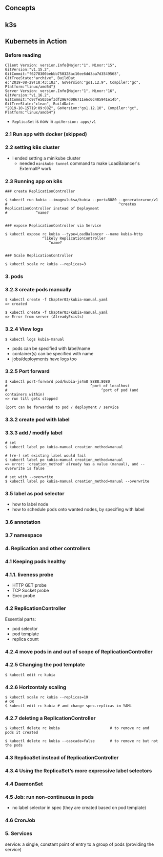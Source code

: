 
## Concepts

## k3s

## Kubernets in Action

### Before reading

```
Client Version: version.Info{Major:"1", Minor:"15", GitVersion:"v1.15.2", GitCommit:"f6278300bebbb750328ac16ee6dd3aa7d3549568", GitTreeState:"archive", BuildDat
e:"2019-08-29T18:43:18Z", GoVersion:"go1.12.9", Compiler:"gc", Platform:"linux/amd64"}
Server Version: version.Info{Major:"1", Minor:"16", GitVersion:"v1.16.2", GitCommit:"c97fe5036ef3df2967d086711e6c0c405941e14b", GitTreeState:"clean", BuildDate:
"2019-10-15T19:09:08Z", GoVersion:"go1.12.10", Compiler:"gc", Platform:"linux/amd64"}
```

- `ReplicaSet` is now in `apiVersion: apps/v1`

### 2.1 Run app with docker (skipped)

### 2.2 setting k8s cluster

- I ended setting a minikube cluster
    - needed `minikube tunnel` command to make LoadBalancer's ExternalIP work

### 2.3 Running app on k8s

```
### create ReplicationController

$ kubectl run kubia --image=luksa/kubia --port=8080 --generator=run/v1
#                                                   ^creates ReplicationController instead of Deployment
#             ^name?


### expose ReplicationController via Service

$ kubectl expose rc kubia --type=LoadBalancer --name kubia-http
                 ^likely ReplicationController
                    ^name?


### Scale ReplicationController

$ kubectl scale rc kubia --replicas=3

```

### 3. pods

### 3.2.3 create pods manually

```
$ kubectl create -f Chapter03/kubia-manual.yaml
=> created

$ kubectl create -f Chapter03/kubia-manual.yaml
=> Error from server (AlreadyExists)
```

### 3.2.4 View logs

```
$ kubectl logs kubia-manual

```

- pods can be specified with label/name
- container(s) can be specified with name
- jobs/deployments have logs too

### 3.2.5 Port forward 

```
$ kubectl port-forward pod/kubia-js4m8 8888:8080
#                                      ^port of localhost
#                                           ^port of pod (and containers within)
=> run till gets stopped

(port can be forwarded to pod / deployment / service
```

### 3.3.2 create pod with label

### 3.3.3 add / modify label

```
# set
$ kubectl label po kubia-manual creation_method=manual

# (re-) set existing label would fail
$ kubectl label po kubia-manual creation_method=manual
=> error: 'creation_method' already has a value (manual), and --overwrite is false

# set with --overwrite
$ kubectl label po kubia-manual creation_method=manual --overwrite
```

### 3.5 label as pod selector

- how to label node
- how to schedule pods onto wanted nodes, by specifing with label

### 3.6 annotation

### 3.7 namespace

### 4. Replication and other controllers

### 4.1 Keeping pods healthy

### 4.1.1. liveness probe

- HTTP GET probe
- TCP Socket probe
- Exec probe

### 4.2 ReplicationController


Essential parts:

- pod selector
- pod template
- replica count


### 4.2.4 move pods in and out of scope of ReplicationController

### 4.2.5 Changing the pod template

```
$ kubectl edit rc kubia
```

### 4.2.6 Horizontaly scaling


```
$ kubectl scale rc kubia --replicas=10
# OR
$ kubectl edit rc kubia # and change spec.replicas in YAML
```

### 4.2.7 deleting a ReplicationController

```
$ kubectl delete rc kubia                       # to remove rc and pods it created

$ kubectl delete rc kubia --cascade=false       # to remove rc but not the pods
```

### 4.3 ReplicaSet instead of ReplicationController

### 4.3.4 Using the ReplicaSet’s more expressive label selectors

### 4.4 DaemonSet

### 4.5 Job: run non-continuous in pods

- no label selector in spec (they are created based on pod template)

### 4.6 CronJob

### 5. Services

service: a single, constant point of entry to a group of pods (providing the service)

